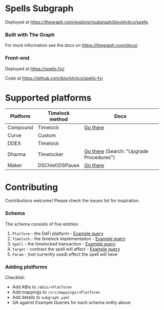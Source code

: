 # Spells Subgraph

Deployed at https://thegraph.com/explorer/subgraph/blocklytics/spells

### Built with The Graph

For more information see the docs on https://thegraph.com/docs/.

### Front-end

Deployed at https://spells.fyi/

Code at https://github.com/blocklytics/spells-fyi

# Supported platforms

|Platform|Timelock method|Docs|
|---|---|---|
|Compound|Timelock|[Go there](https://compound.finance/developers/governance)|
|Curve|Custom||
|DDEX|Timelock||
|Dharma|Timelocker|[Go there](http://docs.dharma.io/) (Search: "Upgrade Procedures")|
|Maker|DSChief/DSPause|[Go there](https://docs.makerdao.com/smart-contract-modules/governance-module)|

# Contributing

Contributions welcome! Please check the issues list for inspiration.

### Schema

The schema consists of five entities:
1. `Platform` - the DeFi platform - [Example query](https://thegraph.com/explorer/subgraph/blocklytics/spells?query=Platforms)
1. `Timelock` - the timelock implementation - [Example query](https://thegraph.com/explorer/subgraph/blocklytics/spells?query=Timelocks)
1. `Spell` - the timelocked transaction - [Example query](https://thegraph.com/explorer/subgraph/blocklytics/spells?query=Spells)
1. `Target` - contract the spell will affect - [Example query](https://thegraph.com/explorer/subgraph/blocklytics/spells?query=Targets)
1. `Param` - (not currently used) effect the spell will have

### Adding platforms

Checklist:
*  Add ABIs to `/abis/<Platform>`
*  Add mappings to `/src/mappings/<Platform>`
*  Add details to `subgraph.yaml`
*  QA against Example Queries for each schema entity above